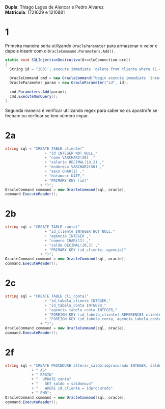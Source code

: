 **Dupla**: Thiago Lages de Alencar e Pedro Alvarez   
**Matricula**: 1721629 e 1210881  

# 1
Primeira maneira seria utilizando `OracleParameter` para armazenar o valor e depois inserir com o `OracleCommand.Parameters.Add()`.  
```C#
static void SQLInjectionDestrutivo(OracleConnection orcl)
{
  String id = "203)'; execute immediate 'delete from cliente where (1 = 1";
  
  OracleCommand cmd = new OracleCommand("begin execute immediate 'insert into cliente (id) values (" + :id + ")'; end; ", orcl);
  OracleParameter param = new OracleParameter("id", id);
  
  cmd.Parameters.Add(param);
  cmd.ExecuteNonQuery();
}
```

Segunda maneira é verificar utilizando regex para saber se os apostrofe se fecham ou verficar se tem número impar.  

# 2a

```C#
string sql = "CREATE TABLE cliente("
                  + "id INTEGER NOT NULL,"
                  + "nome VARCHAR2(30) ,"
                  + "salario DECIMAL(10,2) ,"
                  + "endereco VARCHAR2(50) ,"
                  + "sexo CHAR(1) ,"
                  + "datanasc DATE,"
                  + "PRIMARY KEY (id)"
                + ")";
OracleCommand command = new OracleCommand(sql, oracle);
command.ExecuteReader();
```

# 2b

```C#
string sql = "CREATE TABLE conta("
                  + "id_cliente INTEGER NOT NULL,"
                  + "agencia INTEGER ,"
                  + "numero CHAR(11) ,"
                  + "saldo DECIMAL(10,2) ,"
                  + "PRIMARY KEY (id_cliente, agencia)"
                + ")";
OracleCommand command = new OracleCommand(sql, oracle);
command.ExecuteReader();
```

# 2c

```C#
string sql = "CREATE TABLE cli_conta("
                  + "id_tabela_cliente INTEGER,"
                  + "id_tabela_conta INTEGER,"
                  + "agencia_tabela_conta INTEGER,"
                  + "FOREIGN KEY (id_tabela_cliente) REFERENCES cliente(id),"
                  + "FOREIGN KEY (id_tabela_conta, agencia_tabela_conta) REFERENCES conta(id_cliente, agencia)"
                + ")";
OracleCommand command = new OracleCommand(sql, oracle);
command.ExecuteReader();
```

# 2f

```C#
string sql = "CREATE PROCEDURE alterar_saldo(idprocurado INTEGER, saldonovo DECIMAL)"
            + " AS"
            + " BEGIN"
            + "  UPDATE conta"
            + "   SET saldo = saldonovo"
            + "   WHERE id_cliente = idprocurado"
            + " END";
OracleCommand command = new OracleCommand(sql, oracle);
command.ExecuteReader();
```

